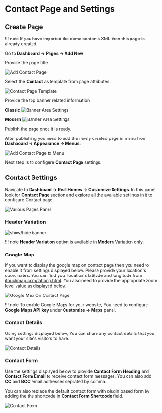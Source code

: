 # Contact Page and Settings

## **Create Page**

!!! note
    If you have imported the demo contents XML then this page is already created.

Go to **Dashboard → Pages → Add New**

Provide the page title 

![Add Contact Page](images/contact-page/add-contact-page-gutenberg.png)

Select the **Contact** as template from page attributes.

![Contact Page Template](images/contact-page/contact-page-template.png)

Provide the top banner related information 

**Classic**
![Banner Area Settings](images/create-pages/users-banner-area-settings.png)

**Modern**
![Banner Area Settings](images/create-pages/users-banner-area-settings-mod.png)

Publish the page once it is ready.

After publishing you need to add the newly created page in menu from **Dashboard → Appearance → Menus**. 

![Add Contact Page to Menu](images/contact-page/add-contact-page-menu.png)

Next step is to configure **Contact Page** settings.

## **Contact Settings**

Navigate to **Dashboard → Real Homes → Customize Settings**. In this panel look for **Contact Page** section and explore all the available settings in it to configure Contact page.

![Various Pages Panel](images/contact-page/various-pages-panel.png)

### **Header Variation**

![show/hide banner](images/single-property-page/banner-display.png)

!!! note
    **Header Variation** option is available in **Modern** Variation only.

### **Google Map**

If you want to display the google map on contact page then you need to enable it from settings displayed below. Please provide your location's coordinates. You can find your location's latitude and longitude from [itouchmap.com/latlong.html](http://itouchmap.com/latlong.html). You also need to provide the appropriate zoom level value as displayed below.

![Google Map On Contact Page](images/contact-page/google-map-on-contact-page.png)

!!! note
    To enable Google Maps for your website, You need to configure **Google Maps API key** under **Customize → Maps** panel.

### **Contact Details**

Using settings displayed below, You can share any contact details that you want your site's visitors to have.

![Contact Details](images/contact-page/contact-details.png)

### **Contact Form**

Use the settings displayed below to provide **Contact Form Heading** and **Contact Form Email** to receive contact form messages. You can also add **CC** and **BCC** email addresses seprated by comma.

You can also replace the default contact form with plugin based form by adding the the shortcode in **Contact Form Shortcode** field.

![Contact Form](images/contact-page/contact-form.png)